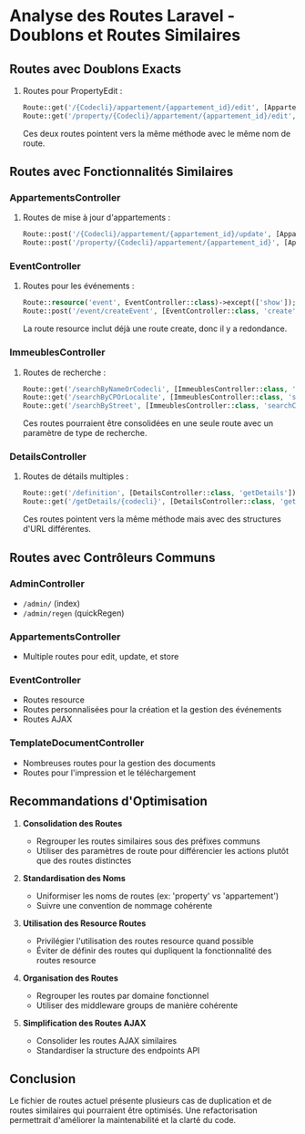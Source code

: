 # Analyse des Routes Laravel - Doublons et Routes Similaires

## Routes avec Doublons Exacts

1. Routes pour PropertyEdit :
   ```php
   Route::get('/{Codecli}/appartement/{appartement_id}/edit', [AppartementsController::class, 'edit'])->name('PropertyEdit');
   Route::get('/property/{Codecli}/appartement/{appartement_id}/edit', [AppartementsController::class, 'edit'])->name('PropertyEdit');
   ```
   Ces deux routes pointent vers la même méthode avec le même nom de route.

## Routes avec Fonctionnalités Similaires

### AppartementsController

1. Routes de mise à jour d'appartements :
   ```php
   Route::post('/{Codecli}/appartement/{appartement_id}/update', [AppartementsController::class, 'update'])->name('PropertyUpdate');
   Route::post('/property/{Codecli}/appartement/{appartement_id}', [AppartementsController::class, 'update'])->name('PropertyUpdate');
   ```

### EventController

1. Routes pour les événements :
   ```php
   Route::resource('event', EventController::class)->except(['show']);
   Route::post('/event/createEvent', [EventController::class, 'create'])->name('createEvent');
   ```
   La route resource inclut déjà une route create, donc il y a redondance.

### ImmeublesController

1. Routes de recherche :
   ```php
   Route::get('/searchByNameOrCodecli', [ImmeublesController::class, 'searchClientByNameOrCodecli']);
   Route::get('/searchByCPOrLocalite', [ImmeublesController::class, 'searchClientByCPOrLocalite']);
   Route::get('/searchByStreet', [ImmeublesController::class, 'searchClientByStreet']);
   ```
   Ces routes pourraient être consolidées en une seule route avec un paramètre de type de recherche.

### DetailsController

1. Routes de détails multiples :
   ```php
   Route::get('/definition', [DetailsController::class, 'getDetails']);
   Route::get('/getDetails/{codecli}', [DetailsController::class, 'getDetails']);
   ```
   Ces routes pointent vers la même méthode mais avec des structures d'URL différentes.

## Routes avec Contrôleurs Communs

### AdminController
- `/admin/` (index)
- `/admin/regen` (quickRegen)

### AppartementsController
- Multiple routes pour edit, update, et store

### EventController
- Routes resource
- Routes personnalisées pour la création et la gestion des événements
- Routes AJAX

### TemplateDocumentController
- Nombreuses routes pour la gestion des documents
- Routes pour l'impression et le téléchargement

## Recommandations d'Optimisation

1. **Consolidation des Routes**
   - Regrouper les routes similaires sous des préfixes communs
   - Utiliser des paramètres de route pour différencier les actions plutôt que des routes distinctes

2. **Standardisation des Noms**
   - Uniformiser les noms de routes (ex: 'property' vs 'appartement')
   - Suivre une convention de nommage cohérente

3. **Utilisation des Resource Routes**
   - Privilégier l'utilisation des routes resource quand possible
   - Éviter de définir des routes qui dupliquent la fonctionnalité des routes resource

4. **Organisation des Routes**
   - Regrouper les routes par domaine fonctionnel
   - Utiliser des middleware groups de manière cohérente

5. **Simplification des Routes AJAX**
   - Consolider les routes AJAX similaires
   - Standardiser la structure des endpoints API

## Conclusion

Le fichier de routes actuel présente plusieurs cas de duplication et de routes similaires qui pourraient être optimisés. Une refactorisation permettrait d'améliorer la maintenabilité et la clarté du code. 